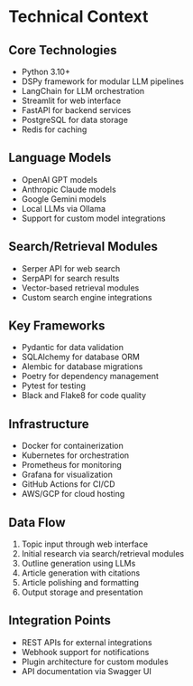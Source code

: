 # Technical Context

## Core Technologies
- Python 3.10+
- DSPy framework for modular LLM pipelines
- LangChain for LLM orchestration
- Streamlit for web interface
- FastAPI for backend services
- PostgreSQL for data storage
- Redis for caching

## Language Models
- OpenAI GPT models
- Anthropic Claude models
- Google Gemini models
- Local LLMs via Ollama
- Support for custom model integrations

## Search/Retrieval Modules
- Serper API for web search
- SerpAPI for search results
- Vector-based retrieval modules
- Custom search engine integrations

## Key Frameworks
- Pydantic for data validation
- SQLAlchemy for database ORM
- Alembic for database migrations
- Poetry for dependency management
- Pytest for testing
- Black and Flake8 for code quality

## Infrastructure
- Docker for containerization
- Kubernetes for orchestration
- Prometheus for monitoring
- Grafana for visualization
- GitHub Actions for CI/CD
- AWS/GCP for cloud hosting

## Data Flow
1. Topic input through web interface
2. Initial research via search/retrieval modules
3. Outline generation using LLMs
4. Article generation with citations
5. Article polishing and formatting
6. Output storage and presentation

## Integration Points
- REST APIs for external integrations
- Webhook support for notifications
- Plugin architecture for custom modules
- API documentation via Swagger UI